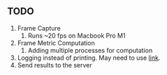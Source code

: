 ## TODO

1. Frame Capture
    1. Runs ~20 fps on Macbook Pro M1
2. Frame Metric Computation
    1. Adding multiple processes for computation
3. Logging instead of printing. May need to use [link](https://docs.python.org/3/howto/logging-cookbook.html#logging-to-a-single-file-from-multiple-processes). 
4. Send results to the server